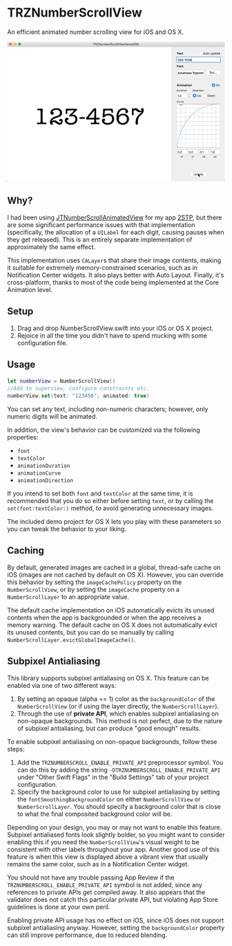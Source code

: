 TRZNumberScrollView
===
An efficient animated number scrolling view for iOS and OS X.

![Demo](demo.gif)

Why?
---
I had been using [JTNumberScrollAnimatedView](https://github.com/jonathantribouharet/JTNumberScrollAnimatedView) for my app [2STP](https://geo.itunes.apple.com/us/app/2stp-authenticator/id954311670?ls=1&mt=8), but there are some significant performance issues with that implementation (specifically, the allocation of a `UILabel` for each digit, causing pauses when they get released). This is an entirely separate implementation of approximately the same effect.

This implementation uses `CALayer`s that share their image contents, making it suitable for extremely memory-constrained scenarios, such as in Notification Center widgets. It also plays better with Auto Layout. Finally, it's cross-platform, thanks to most of the code being implemented at the Core Animation level.

Setup
---

1. Drag and drop NumberScrollView.swift into your iOS or OS X project.
2. Rejoice in all the time you didn't have to spend mucking with some configuration file.

Usage
---
```swift
let numberView = NumberScrollView()
//Add to superview, configure constraints etc.
numberView.set(text: "123456", animated: true)
```

You can set any text, including non-numeric characters; however, only numeric digits will be animated.

In addition, the view's behavior can be customized via the following properties:

- `font`
- `textColor`
- `animationDuration`
- `animationCurve`
- `animationDirection`

If you intend to set both `font` and `textColor` at the same time, it is recommended that you do so either before setting `text`, or by calling the `set(font:textColor:)` method, to avoid generating unnecessary images.

The included demo project for OS X lets you play with these parameters so you can tweak the behavior to your liking. 

Caching
---
By default, generated images are cached in a global, thread-safe cache on iOS (images are not cached by default on OS X). However, you can override this behavior by setting the `imageCachePolicy` property on the `NumberScrollView`, or by setting the `imageCache` property on a `NumberScrollLayer` to an appropriate value.

The default cache implementation on iOS automatically evicts its unused contents when the app is backgrounded or when the app receives a memory warning. The default cache on OS X does not automatically evict its unused contents, but you can do so manually by calling `NumberScrollLayer.evictGlobalImageCache()`.

Subpixel Antialiasing
---
This library supports subpixel antialiasing on OS X. This feature can be enabled via one of two different ways:

1. By setting an opaque (alpha == 1) color as the `backgroundColor` of the `NumberScrollView` (or if using the layer directly, the `NumberScrollLayer`).
2. Through the use of __private API__, which enables subpixel antialiasing on non-opaque backgrounds. This method is not perfect, due to the nature of subpixel antialiasing, but can produce "good enough" results.

To enable subpixel antialiasing on non-opaque backgrounds, follow these steps:

1. Add the `TRZNUMBERSCROLL_ENABLE_PRIVATE_API` preprocessor symbol. You can do this by adding the string `-DTRZNUMBERSCROLL_ENABLE_PRIVATE_API` under "Other Swift Flags" in the "Build Settings" tab of your project configuration.
2. Specify the background color to use for subpixel antialiasing by setting the `fontSmoothingBackgroundColor` on either `NumberScrollView` or `NumberScrollLayer`. You should specify a background color that is close to what the final composited background color will be.

Depending on your design, you may or may not want to enable this feature. Subpixel antialiased fonts look slightly bolder, so you might want to consider enabling this if you need the `NumberScrollView`'s visual weight to be consistent with other labels throughout your app. Another good use of this feature is when this view is displayed above a vibrant view that usually remains the same color, such as in a Notification Center widget.

You should not have any trouble passing App Review if the `TRZNUMBERSCROLL_ENABLE_PRIVATE_API` symbol is not added, since any references to private APIs get compiled away. It also appears that the validator does not catch this particular private API, but violating App Store guidelines is done at your own peril.

Enabling private API usage has no effect on iOS, since iOS does not support subpixel antialiasing anyway. However, setting the `backgroundColor` property can still improve performance, due to reduced blending.